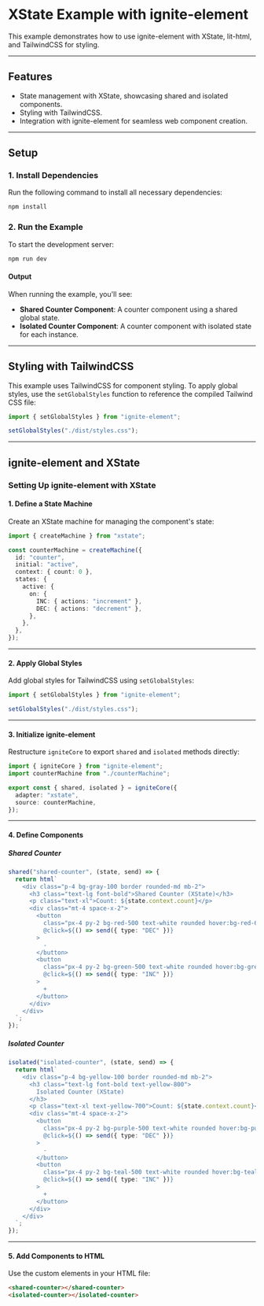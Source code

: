 # XState Example with ignite-element

This example demonstrates how to use ignite-element with XState, lit-html, and TailwindCSS for styling.

---

## Features

- State management with XState, showcasing shared and isolated components.
- Styling with TailwindCSS.
- Integration with ignite-element for seamless web component creation.

---

## Setup

### 1. Install Dependencies

Run the following command to install all necessary dependencies:

```bash
npm install
```

### 2. Run the Example

To start the development server:

```bash
npm run dev
```

#### Output

When running the example, you'll see:

- **Shared Counter Component**: A counter component using a shared global state.
- **Isolated Counter Component**: A counter component with isolated state for each instance.

---

## Styling with TailwindCSS

This example uses TailwindCSS for component styling. To apply global styles, use the `setGlobalStyles` function to reference the compiled Tailwind CSS file:

```typescript
import { setGlobalStyles } from "ignite-element";

setGlobalStyles("./dist/styles.css");
```

---

## ignite-element and XState

### Setting Up ignite-element with XState

#### 1. Define a State Machine

Create an XState machine for managing the component's state:

```typescript
import { createMachine } from "xstate";

const counterMachine = createMachine({
  id: "counter",
  initial: "active",
  context: { count: 0 },
  states: {
    active: {
      on: {
        INC: { actions: "increment" },
        DEC: { actions: "decrement" },
      },
    },
  },
});
```

---

#### 2. Apply Global Styles

Add global styles for TailwindCSS using `setGlobalStyles`:

```typescript
import { setGlobalStyles } from "ignite-element";

setGlobalStyles("./dist/styles.css");
```

---

#### 3. Initialize ignite-element

Restructure `igniteCore` to export `shared` and `isolated` methods directly:

```typescript
import { igniteCore } from "ignite-element";
import counterMachine from "./counterMachine";

export const { shared, isolated } = igniteCore({
  adapter: "xstate",
  source: counterMachine,
});
```

---

#### 4. Define Components

##### Shared Counter

```typescript
shared("shared-counter", (state, send) => {
  return html`
    <div class="p-4 bg-gray-100 border rounded-md mb-2">
      <h3 class="text-lg font-bold">Shared Counter (XState)</h3>
      <p class="text-xl">Count: ${state.context.count}</p>
      <div class="mt-4 space-x-2">
        <button
          class="px-4 py-2 bg-red-500 text-white rounded hover:bg-red-600"
          @click=${() => send({ type: "DEC" })}
        >
          -
        </button>
        <button
          class="px-4 py-2 bg-green-500 text-white rounded hover:bg-green-600"
          @click=${() => send({ type: "INC" })}
        >
          +
        </button>
      </div>
    </div>
  `;
});
```

##### Isolated Counter

```typescript
isolated("isolated-counter", (state, send) => {
  return html`
    <div class="p-4 bg-yellow-100 border rounded-md mb-2">
      <h3 class="text-lg font-bold text-yellow-800">
        Isolated Counter (XState)
      </h3>
      <p class="text-xl text-yellow-700">Count: ${state.context.count}</p>
      <div class="mt-4 space-x-2">
        <button
          class="px-4 py-2 bg-purple-500 text-white rounded hover:bg-purple-600"
          @click=${() => send({ type: "DEC" })}
        >
          -
        </button>
        <button
          class="px-4 py-2 bg-teal-500 text-white rounded hover:bg-teal-600"
          @click=${() => send({ type: "INC" })}
        >
          +
        </button>
      </div>
    </div>
  `;
});
```

---

#### 5. Add Components to HTML

Use the custom elements in your HTML file:

```html
<shared-counter></shared-counter>
<isolated-counter></isolated-counter>
```
